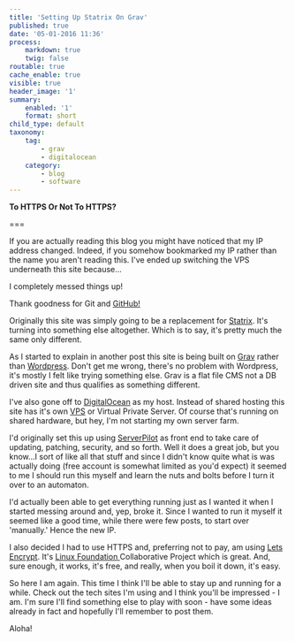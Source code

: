 ```yaml
---
title: 'Setting Up Statrix On Grav'
published: true
date: '05-01-2016 11:36'
process:
    markdown: true
    twig: false
routable: true
cache_enable: true
visible: true
header_image: '1'
summary:
    enabled: '1'
    format: short
child_type: default
taxonomy:
    tag:
        - grav
        - digitalocean
    category:
        - blog
        - software
---
```


**To HTTPS Or Not To HTTPS?**

===

If you are actually reading this blog you might have noticed that my IP address changed. Indeed, if you somehow bookmarked my IP rather than the name you aren't reading this. I've ended up switching the VPS underneath this site because...

I completely messed things up!

Thank goodness for Git and [GitHub!](http://github.com)

Originally this site was simply going to be a replacement for [Statrix](http://statrix.com). It's turning into something else altogether. Which is to say, it's pretty much the same only different.

As I started to explain in another post this site is being built on [Grav](https://getgrav.org) rather than [Wordpress](https://wordpress.org). Don't get me wrong, there's no problem with Wordpress, it's mostly I felt like trying something else. Grav is a flat file CMS not a DB driven site and thus qualifies as something different.

I've also gone off to [DigitalOcean](https://www.digitalocean.com) as my host. Instead of shared hosting this site has it's own [VPS](https://en.wikipedia.org/wiki/Virtual_private_server) or Virtual Private Server. Of course that's running on shared hardware, but hey, I'm not starting my own server farm.

I'd originally set this up using [ServerPilot](https://serverpilot.io) as front end to take care of updating, patching, security, and so forth. Well it does a great job, but you know...I sort of like all that stuff and since I didn't know quite what is was actually doing (free account is somewhat limited as you'd expect) it seemed to me I should run this myself and learn the nuts and bolts before I turn it over to an automaton.

I'd actually been able to get everything running just as I wanted it when I started messing around and, yep, broke it. Since I wanted to run it myself it seemed like a good time, while there were few posts, to start over 'manually.' Hence the new IP.

I also decided I had to use HTTPS and, preferring not to pay, am using [Lets Encrypt](http://letsencrypt.org). It's [Linux Foundation ](https://collabprojects.linuxfoundation.org) Collaborative Project which is great. And, sure enough, it works, it's free, and really, when you boil it down, it's easy.

So here I am again. This time I think I'll be able to stay up and running for a while. Check out the tech sites I'm using and I think you'll be impressed - I am. I'm sure I'll find something else to play with soon - have some ideas already in fact and hopefully I'll remember to post them.

Aloha!
